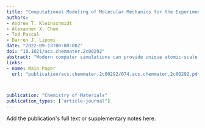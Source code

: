 ```yaml
---
title: "Computational Modeling of Molecular Mechanics for the Experimentally Inclined"
authors:
- Andrew T. Kleinschmidt
- Alexander X. Chen
- Tod Pascal
- Darren J. Lipomi
date: "2022-09-13T00:00:00Z"
doi: "10.1021/acs.chemmater.2c00292"
abstract: "Modern computer simulations can provide unique atomic-scale insights into complex material systems, but the method of performing a simulation may seem obscure to the nonspecialist. The goal of this Protocol is to introduce to experimental researchers a description of the tools and methods used in atomic simulations which elucidate the structure, morphology, and dynamics of polymers and nanomaterials. In particular, it focuses on the workflow and logistics of simulations in which the central component is indivisible atoms (“atomistic” as opposed to “quantum” or “continuum” methods). We present methods which describe the positions of atoms, e.g., Monte Carlo (MC) and molecular dynamics (MD) simulations, along with the necessary processes by which simulations are set up, run, and analyzed. However, much of the terminology and workflow outlined in this Protocol is general and thus applies to methods beyond MC and MD as well as other molecular systems (e.g., proteins). This Protocol is separated into three general sections. First, it describes the three types of information that are required for a simulation: a description of the system (i.e., “data file”), instructions for the simulations engine (i.e., “software input file”), and instructions for the hardware, usually supercomputing infrastructure (i.e., “hardware input file”). The data file, generally, describes the initial state of the system as well as a definition of how the atoms within the system interact (usually denoted as a “force field”). Together, these three pieces of information are used to run a simulation, which then produces an output that can be analyzed by the researcher. We hope that this Protocol will provide at least three things for the experimentalist: (1) a frame of reference for the interpretation of computational data, (2) facilitation of collaboration with computational scientists, and (3) the encouragement to perform some computational tasks on their own."
links:
- name: Main Paper
  url: "publication/acs.chemmater.2c00292/074.acs.chemmater.2c00292.pdf"



publication: "Chemistry of Materials"
publication_types: ["article-journal"]
---
```


Add the publication's full text or supplementary notes here.
